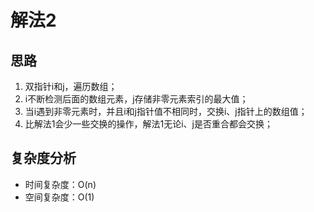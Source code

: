 # 解法2
## 思路
1. 双指针i和j，遍历数组；
2. i不断检测后面的数组元素，j存储非零元素索引的最大值；
3. 当i遇到非零元素时，并且i和j指针值不相同时，交换i、j指针上的数组值；
4. 比解法1会少一些交换的操作，解法1无论i、j是否重合都会交换；

## 复杂度分析
* 时间复杂度：O(n)
* 空间复杂度：O(1)